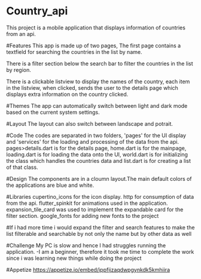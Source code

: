 # Country_api
This project is a mobile application that displays information of countries from an api.

#Features
This app is made up of two pages,
The first page contains a textfield for searching the countries in the list by name.

There is a filter section below the search bar to filter the countries in the list by region.

There is a clickable listview to display the names of the country, each item in the listview, 
when clicked, sends the user to the details page which displays extra information on the country clicked.

#Themes
The app can automatically switch between light and dark mode based on the current system settings.

#Layout
The layout can also switch between landscape and potrait.

#Code
The codes are separated in two folders, 'pages' for the UI display and 
'services' for the loading and processing of the data from the api.
pages>details.dart is for the details page,
home.dart is for the mainpage,
loading.dart is for loading the data onto the UI,
world.dart is for initializing the class which handles the countries data and
list.dart is for creating a list of that class.

#Design
The components are in a cloumn layout.The main default colors of the applications are blue and white.

#Libraries
cupertino_icons for the icon display.
http for consumption of data from the api.
flutter_spinkit for animations used in the application.
expansion_tile_card was used to implement the expandable card for the filter section.
google_fonts for adding new fonts to the project

#If i had more time i would 
expand the filter and search features to make the list
filterable and searchable by not only the name but by other data as well

#Challenge
My PC is slow and hence I had struggles running the application. -I am a beginner, therefore it took me time to complete the work since i was learning new things while doing the project


#Appetize
https://appetize.io/embed/ippfijzaqdwpgynkdk5kmhiira